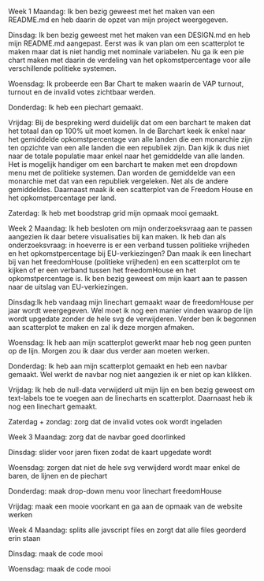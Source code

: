 Week 1
Maandag: Ik ben bezig geweest met het maken van een README.md en heb daarin de opzet van mijn project weergegeven.

Dinsdag: Ik ben bezig geweest met het maken van een DESIGN.md en heb mijn README.md aangepast. Eerst was ik van plan om een scatterplot te maken maar dat is niet handig met nominale variabelen. Nu ga ik een pie chart maken met daarin de verdeling van het opkomstpercentage voor alle verschillende politieke systemen.

Woensdag: Ik probeerde een Bar Chart te maken waarin de VAP turnout, turnout en de invalid votes zichtbaar werden.

Donderdag: Ik heb een piechart gemaakt.

Vrijdag: Bij de bespreking werd duidelijk dat om een barchart te maken dat het totaal dan op 100% uit moet komen. In de Barchart keek ik enkel naar het gemiddelde opkomstpercentage van alle landen die een monarchie zijn ten opzichte van een alle landen die een republiek zijn. Dan kijk ik dus niet naar de totale populatie maar enkel naar het gemiddelde van alle landen. Het is mogelijk handiger om een barchart te maken met een dropdown menu met de politieke systemen. Dan worden de gemiddelde van een monarchie met dat van een republiek vergeleken. Net als de andere gemiddeldes. Daarnaast maak ik een scatterplot van de Freedom House en het opkomstpercentage per land.

Zaterdag: Ik heb met boodstrap grid mijn opmaak mooi gemaakt.

Week 2
Maandag: Ik heb besloten om mijn onderzoeksvraag aan te passen aangezien ik daar betere visualisaties bij kan maken. Ik heb dan als onderzoeksvraag: in hoeverre is er een verband tussen politieke vrijheden en het opkomstpercentage bij EU-verkiezingen? Dan maak ik een linechart bij van het freedomHouse (politieke vrijheden) en een scatterplot om te kijken of er een verband tussen het freedomHouse en het opkomstpercentage is. Ik ben bezig geweest om mijn kaart aan te passen naar de uitslag van EU-verkiezingen.

Dinsdag:Ik heb vandaag mijn linechart gemaakt waar de freedomHouse per jaar wordt weergegeven. Wel moet ik nog een manier vinden waarop de lijn wordt upgedate zonder de hele svg de verwijderen. Verder ben ik begonnen aan scatterplot te maken en zal ik deze morgen afmaken.

Woensdag:
Ik heb aan mijn scatterplot gewerkt maar heb nog geen punten op de lijn. Morgen zou ik daar dus verder aan moeten werken.

Donderdag:
Ik heb aan mijn scatterplot gemaakt en heb een navbar gemaakt. Wel werkt de navbar nog niet aangezien ik er niet op kan klikken.

Vrijdag:
Ik heb de null-data verwijderd uit mijn lijn en ben bezig geweest om text-labels toe te voegen aan de linecharts en scatterplot. Daarnaast heb ik nog een linechart gemaakt.

Zaterdag + zondag: zorg dat de invalid votes ook wordt ingeladen

Week 3
Maandag: zorg dat de navbar goed doorlinked

Dinsdag: slider voor jaren fixen zodat de kaart upgedate wordt

Woensdag: zorgen dat niet de hele svg verwijderd wordt maar enkel de baren, de lijnen en de piechart

Donderdag: maak drop-down menu voor linechart freedomHouse

Vrijdag: maak een mooie voorkant en ga aan de opmaak van de website werken

Week 4
Maandag: splits alle javscript files en zorgt dat alle files georderd erin staan

Dinsdag: maak de code mooi

Woensdag: maak de code mooi
